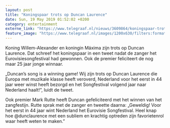 ```yaml
---
layout: post
title: "Koningspaar trots op Duncan Laurence"
date: Sun, 19 May 2019 01:52:02 +0200
category: entertainment
externe_link: "https://www.telegraaf.nl/nieuws/3609864/koningspaar-trots-op-duncan-laurence"
feature_image: "https://www.telegraaf.nl/images/1200x630/filters:format(jpeg):quality(80)/cdn-kiosk-api.telegraaf.nl/fcea88ac-79f6-11e9-b1cd-02c309bc01c1.jpg"
---
```


<p class="intro">Koning Willem-Alexander en koningin Máxima zijn trots op Duncan Laurence. Dat schreef het koningspaar in een tweet nadat de zanger het Eurovisiesongfestival had gewonnen. Ook de premier feliciteert de nog maar 25 jaar jonge winnaar.</p> <p>„Duncan’s song is a winning game! Wij zijn trots op Duncan Laurence die Europa met muzikale klasse heeft veroverd, Nederland voor het eerst in 44 jaar weer winst heeft bezorgd en het Songfestival volgend jaar naar Nederland haalt!”, luidt de tweet.</p><p>Ook premier Mark Rutte heeft Duncan gefeliciteerd met het winnen van het zangfestijn. Rutte sprak met de zanger en tweette daarna: „Geweldig! Voor het eerst in 44 jaar wint Nederland het Eurovisie Songfestival. Heel knap hoe @dunclaurence met een subliem en krachtig optreden zijn favorietenrol waar heeft weten te maken.”</p>
